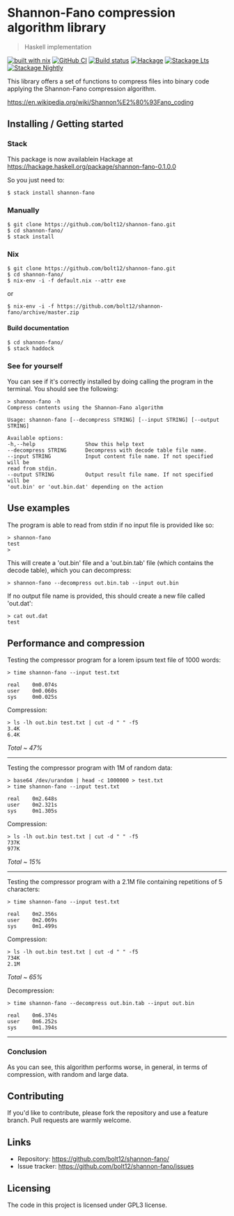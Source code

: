 # Shannon-Fano compression algorithm library
> Haskell implementation

[![built with nix](https://builtwithnix.org/badge.svg)](https://builtwithnix.org)
[![GitHub CI](https://github.com/bolt12/shannon-fano/workflows/CI/badge.svg)](https://github.com/bolt12/shannon-fano/actions)
[![Build status](https://img.shields.io/travis/bolt12/shannon-fano.svg?logo=travis)](https://travis-ci.org/bolt12/shannon-fano)
[![Hackage](https://img.shields.io/hackage/v/shannon-fano.svg?logo=haskell)](https://hackage.haskell.org/package/shannon-fano)
[![Stackage Lts](http://stackage.org/package/shannon-fano/badge/lts)](http://stackage.org/lts/package/shannon-fano)
[![Stackage Nightly](http://stackage.org/package/shannon-fano/badge/nightly)](http://stackage.org/nightly/package/shannon-fano)

This library offers a set of functions to compress files into binary code
applying the Shannon-Fano compression algorithm.

https://en.wikipedia.org/wiki/Shannon%E2%80%93Fano_coding

## Installing / Getting started

### Stack

This package is now availablein Hackage at https://hackage.haskell.org/package/shannon-fano-0.1.0.0

So you just need to:

```shell
$ stack install shannon-fano
```

### Manually

```shell
$ git clone https://github.com/bolt12/shannon-fano.git
$ cd shannon-fano/
$ stack install
```

### Nix

```shell
$ git clone https://github.com/bolt12/shannon-fano.git
$ cd shannon-fano/
$ nix-env -i -f default.nix --attr exe
```

or

```shell
$ nix-env -i -f https://github.com/bolt12/shannon-fano/archive/master.zip
```

#### Build documentation

```shell
$ cd shannon-fano/
$ stack haddock
```

### See for yourself

You can see if it's correctly installed by doing calling the program in the terminal. You
should see the following:

```shell
> shannon-fano -h
Compress contents using the Shannon-Fano algorithm

Usage: shannon-fano [--decompress STRING] [--input STRING] [--output STRING]

Available options:
-h,--help                Show this help text
--decompress STRING      Decompress with decode table file name.
--input STRING           Input content file name. If not specified will be
read from stdin.
--output STRING          Output result file name. If not specified will be
'out.bin' or 'out.bin.dat' depending on the action
```

## Use examples

The program is able to read from stdin if no input file is provided like so:

```shell
> shannon-fano
test
>
```

This will create a 'out.bin' file and a 'out.bin.tab' file (which contains the decode
table), which you can decompress:

```shell
> shannon-fano --decompress out.bin.tab --input out.bin
```

If no output file name is provided, this should create a new file called 'out.dat':

```shell
> cat out.dat
test
```

## Performance and compression

Testing the compressor program for a lorem ipsum text file of 1000 words:

```shell
> time shannon-fano --input test.txt

real    0m0.074s
user    0m0.060s
sys     0m0.025s
```

Compression:

```shell
> ls -lh out.bin test.txt | cut -d " " -f5
3.4K
6.4K
```

_Total ~ 47%_

---

Testing the compressor program with 1M of random data:

```shell
> base64 /dev/urandom | head -c 1000000 > test.txt
> time shannon-fano --input test.txt

real    0m2.648s
user    0m2.321s
sys     0m1.305s
```

Compression:

```shell
> ls -lh out.bin test.txt | cut -d " " -f5
737K
977K
```

_Total ~ 15%_

---

Testing the compressor program with a 2.1M file containing repetitions of 5 characters:

```shell
> time shannon-fano --input test.txt

real    0m2.356s
user    0m2.069s
sys     0m1.499s
```

Compression:

```shell
> ls -lh out.bin test.txt | cut -d " " -f5
734K
2.1M
```

_Total ~ 65%_

Decompression:

```shell
> time shannon-fano --decompress out.bin.tab --input out.bin

real    0m6.374s
user    0m6.252s
sys     0m1.394s
```

---

### Conclusion

As you can see, this algorithm performs worse, in general, in terms of compression, with random and large data.

## Contributing

If you'd like to contribute, please fork the repository and use a feature
branch. Pull requests are warmly welcome.

## Links

- Repository: https://github.com/bolt12/shannon-fano/
- Issue tracker: https://github.com/bolt12/shannon-fano/issues

## Licensing

The code in this project is licensed under GPL3 license.
